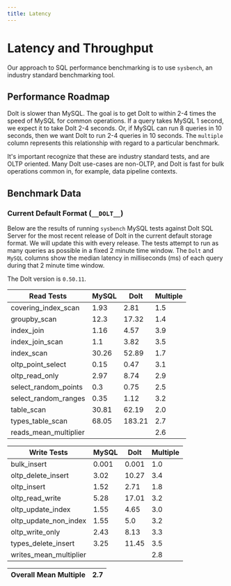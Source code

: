 ```yaml
---
title: Latency
---
```


# Latency and Throughput

Our approach to SQL performance benchmarking is to use `sysbench`, an
industry standard benchmarking tool.

## Performance Roadmap

Dolt is slower than MySQL. The goal is to get Dolt to within 2-4 times
the speed of MySQL for common operations. If a query takes MySQL 1
second, we expect it to take Dolt 2-4 seconds. Or, if MySQL can run 8
queries in 10 seconds, then we want Dolt to run 2-4 queries in 10
seconds. The `multiple` column represents this relationship with
regard to a particular benchmark.

It's important recognize that these are industry standard tests, and
are OLTP oriented. Many Dolt use-cases are non-OLTP, and Dolt is fast
for bulk operations common in, for example, data pipeline contexts.

## Benchmark Data

### Current Default Format (`__DOLT__`)

Below are the results of running `sysbench` MySQL tests against Dolt
SQL Server for the most recent release of Dolt in the current default 
storage format. We will update this with every release. The tests 
attempt to run as many queries as possible in a fixed 2 minute time 
window. The `Dolt` and `MySQL` columns show the median latency in 
milliseconds (ms) of each query during that 2 minute time window.

The Dolt version is `0.50.11`.

<!-- START___DOLT___LATENCY_RESULTS_TABLE -->
|       Read Tests        | MySQL |  Dolt  | Multiple |
|-------------------------|-------|--------|----------|
| covering\_index\_scan   |  1.93 |   2.81 |      1.5 |
| groupby\_scan           |  12.3 |  17.32 |      1.4 |
| index\_join             |  1.16 |   4.57 |      3.9 |
| index\_join\_scan       |   1.1 |   3.82 |      3.5 |
| index\_scan             | 30.26 |  52.89 |      1.7 |
| oltp\_point\_select     |  0.15 |   0.47 |      3.1 |
| oltp\_read\_only        |  2.97 |   8.74 |      2.9 |
| select\_random\_points  |   0.3 |   0.75 |      2.5 |
| select\_random\_ranges  |  0.35 |   1.12 |      3.2 |
| table\_scan             | 30.81 |  62.19 |      2.0 |
| types\_table\_scan      | 68.05 | 183.21 |      2.7 |
| reads\_mean\_multiplier |       |        |      2.6 |

|       Write Tests        | MySQL | Dolt  | Multiple |
|--------------------------|-------|-------|----------|
| bulk\_insert             | 0.001 | 0.001 |      1.0 |
| oltp\_delete\_insert     |  3.02 | 10.27 |      3.4 |
| oltp\_insert             |  1.52 |  2.71 |      1.8 |
| oltp\_read\_write        |  5.28 | 17.01 |      3.2 |
| oltp\_update\_index      |  1.55 |  4.65 |      3.0 |
| oltp\_update\_non\_index |  1.55 |   5.0 |      3.2 |
| oltp\_write\_only        |  2.43 |  8.13 |      3.3 |
| types\_delete\_insert    |  3.25 | 11.45 |      3.5 |
| writes\_mean\_multiplier |       |       |      2.8 |

| Overall Mean Multiple | 2.7 |
|-----------------------|-----|
<!-- END___DOLT___LATENCY_RESULTS_TABLE -->
<br/>
